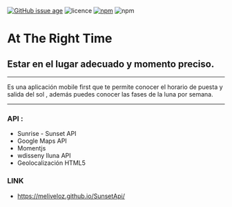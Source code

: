 [![GitHub issue age](https://img.shields.io/badge/created-February%202018-31C285.svg)](https://github.com/meliveloz/SunsetApi) ![licence](https://img.shields.io/badge/license-ISC-1F618D.svg) [![npm](https://img.shields.io/badge/npm-v8.9.0-orange.svg)]() ![npm](https://img.shields.io/badge/author-melival-C0225C.svg)

# At The Right Time 
## Estar en el lugar adecuado y momento preciso. 
***
Es una aplicación mobile first que te permite conocer el horario de puesta y salida del sol , además puedes conocer las fases de la luna por semana.
***

### API :
+ Sunrise - Sunset API
+ Google Maps API
+ Momentjs
+ wdisseny lluna API
+ Geolocalización HTML5

### LINK
 + https://meliveloz.github.io/SunsetApi/